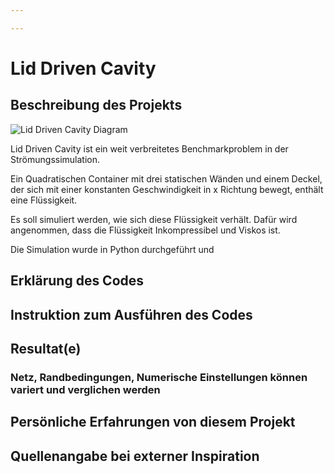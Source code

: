 ```yaml
---

---
```

# Lid Driven Cavity

## Beschreibung des Projekts

![Lid Driven Cavity Diagram](img/ldc_schema.png)

Lid Driven Cavity ist ein weit verbreitetes Benchmarkproblem in der Strömungssimulation.

Ein Quadratischen Container mit drei statischen Wänden und einem Deckel, der sich mit einer konstanten Geschwindigkeit in x Richtung bewegt, enthält eine Flüssigkeit.

Es soll simuliert werden, wie sich diese Flüssigkeit verhält.
Dafür wird angenommen, dass die Flüssigkeit Inkompressibel und Viskos ist.

Die Simulation wurde in Python durchgeführt und
## Erklärung des Codes

## Instruktion zum Ausführen des Codes

## Resultat(e)

### Netz, Randbedingungen, Numerische Einstellungen können variert und verglichen werden

## Persönliche Erfahrungen von diesem Projekt

## Quellenangabe bei externer Inspiration
